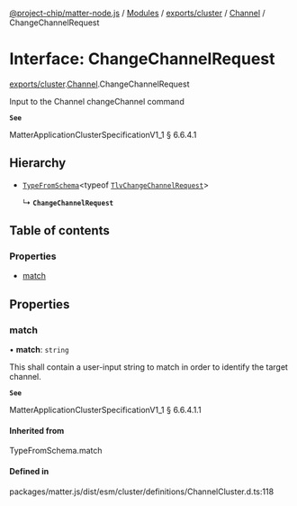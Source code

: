 [@project-chip/matter-node.js](../README.md) / [Modules](../modules.md) / [exports/cluster](../modules/exports_cluster.md) / [Channel](../modules/exports_cluster.Channel.md) / ChangeChannelRequest

# Interface: ChangeChannelRequest

[exports/cluster](../modules/exports_cluster.md).[Channel](../modules/exports_cluster.Channel.md).ChangeChannelRequest

Input to the Channel changeChannel command

**`See`**

MatterApplicationClusterSpecificationV1_1 § 6.6.4.1

## Hierarchy

- [`TypeFromSchema`](../modules/exports_tlv.md#typefromschema)\<typeof [`TlvChangeChannelRequest`](../modules/exports_cluster.Channel.md#tlvchangechannelrequest)\>

  ↳ **`ChangeChannelRequest`**

## Table of contents

### Properties

- [match](exports_cluster.Channel.ChangeChannelRequest.md#match)

## Properties

### match

• **match**: `string`

This shall contain a user-input string to match in order to identify the target channel.

**`See`**

MatterApplicationClusterSpecificationV1_1 § 6.6.4.1.1

#### Inherited from

TypeFromSchema.match

#### Defined in

packages/matter.js/dist/esm/cluster/definitions/ChannelCluster.d.ts:118
